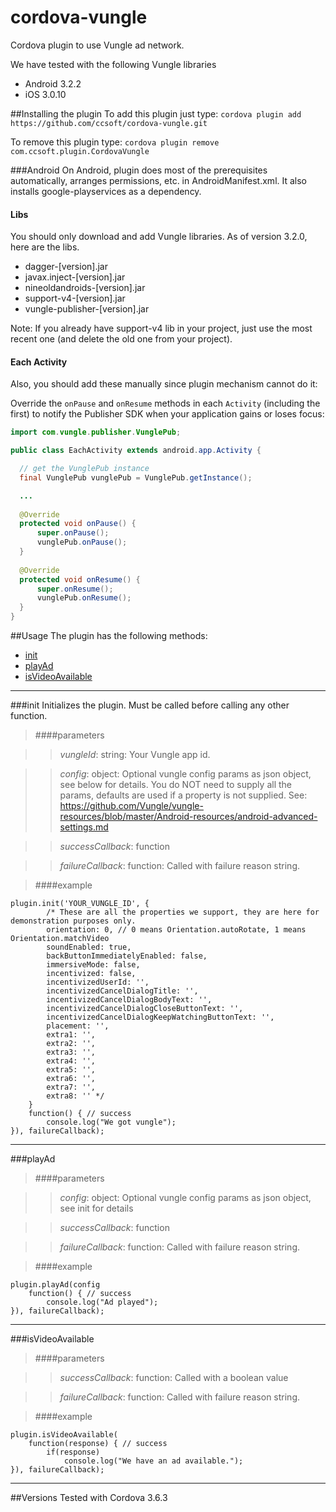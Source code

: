 cordova-vungle
=====================

Cordova plugin to use Vungle ad network.

We have tested with the following Vungle libraries

* Android 3.2.2
* iOS 3.0.10

##Installing the plugin
To add this plugin just type:
```cordova plugin add https://github.com/ccsoft/cordova-vungle.git```

To remove this plugin type:
```cordova plugin remove com.ccsoft.plugin.CordovaVungle```

###Android
On Android, plugin does most of the prerequisites automatically, arranges permissions, etc. in AndroidManifest.xml. It also installs google-playservices as a dependency.

#### Libs
You should only download and add Vungle libraries.
As of version 3.2.0, here are the libs.

* dagger-[version].jar
* javax.inject-[version].jar
* nineoldandroids-[version].jar
* support-v4-[version].jar 
* vungle-publisher-[version].jar

Note: If you already have support-v4 lib in your project, just use the most recent one (and delete the old one from your project).

#### Each Activity
Also, you should add these manually since plugin mechanism cannot do it:

Override the `onPause` and `onResume` methods in each `Activity` (including the first) to notify the Publisher SDK when your application gains or loses focus:

```java
import com.vungle.publisher.VunglePub;

public class EachActivity extends android.app.Activity {

  // get the VunglePub instance
  final VunglePub vunglePub = VunglePub.getInstance();

  ...
  
  @Override
  protected void onPause() {
      super.onPause();
      vunglePub.onPause();
  }
  
  @Override
  protected void onResume() {
      super.onResume();
      vunglePub.onResume();
  }
}
```

##Usage
The plugin has the following methods:
* [init](#init)
* [playAd](#playAd)
* [isVideoAvailable](#isVideoAvailable)

*** 

###init
Initializes the plugin. Must be called before calling any other function.

>####parameters

>> *vungleId*: string: Your Vungle app id.

>> *config*: object: Optional vungle config params as json object, see below for details. You do NOT need to supply all the params, defaults are used if a property is not supplied.
See: https://github.com/Vungle/vungle-resources/blob/master/Android-resources/android-advanced-settings.md

>> *successCallback*: function

>> *failureCallback*: function: Called with failure reason string.
         
>####example

	plugin.init('YOUR_VUNGLE_ID', {
            /* These are all the properties we support, they are here for demonstration purposes only.
            orientation: 0, // 0 means Orientation.autoRotate, 1 means Orientation.matchVideo
            soundEnabled: true,
            backButtonImmediatelyEnabled: false,
            immersiveMode: false,
            incentivized: false, 
            incentivizedUserId: '',
            incentivizedCancelDialogTitle: '',
            incentivizedCancelDialogBodyText: '',
            incentivizedCancelDialogCloseButtonText: '',
            incentivizedCancelDialogKeepWatchingButtonText: '',
            placement: '',
            extra1: '',
            extra2: '',
            extra3: '',
            extra4: '',
            extra5: '',
            extra6: '',
            extra7: '',
            extra8: '' */
        }
		function() { // success
			console.log("We got vungle");			
	}), failureCallback);

***

###playAd

>####parameters

>> *config*: object: Optional vungle config params as json object, see init for details

>> *successCallback*: function

>> *failureCallback*: function: Called with failure reason string.
         
>####example

	plugin.playAd(config
		function() { // success
			console.log("Ad played");		
	}), failureCallback);

***

###isVideoAvailable

>####parameters

>> *successCallback*: function: Called with a boolean value 

>> *failureCallback*: function: Called with failure reason string.
         
>####example

	plugin.isVideoAvailable(
		function(response) { // success
            if(response)
			    console.log("We have an ad available.");		
	}), failureCallback);

***
##Versions
Tested with Cordova 3.6.3
